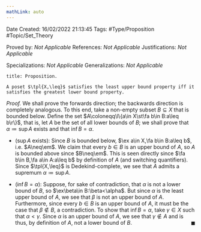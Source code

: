 ```yaml
---
mathLink: auto
---
```


<div class="topSpace"></div>

Date Created: 16/02/2022 21:13:45
Tags: #Type/Proposition #Topic/Set_Theory

Proved by: <i>Not Applicable</i>
References: <i>Not Applicable</i>
Justifications: <i>Not Applicable</i>

Specializations: <i>Not Applicable</i>
Generalizations: <i>Not Applicable</i>

``` ad-Proposition
title: Proposition.

A poset $\tpl{X,\leq}$ satisfies the least upper bound property iff it satisfies the greatest lower bound property.

```

<i>Proof.</i> We shall prove the forwards direction; the backwards direction is completely analogous. To this end, take a non-empty subset $B\subseteq X$ that is bounded below. Define the set $A\coloneqq\l\{a\in X\st\fa b\in B:a\leq b\r\}$, that is, let $A$ be the set of all lower bounds of $B$; we shall prove that $\alpha\coloneqq\sup A$ exists and that $\inf B=\alpha$.
* ($\sup A$ exists): Since $B$ is bounded below, $\ex a\in X,\fa b\in B:a\leq b$, i.e. $A\neq\em$. We claim that every $b\in B$ is an upper bound of $A$, so $A$ is bounded above since $B\neq\em$. This is seen directly since $\fa b\in B,\fa a\in A:a\leq b$ by definition of $A$ (and switching quantifiers). Since $\tpl{X,\leq}$ is Dedekind-complete, we see that $A$ admits a supremum $\alpha\coloneqq\sup A$.

* ($\inf B=\alpha$): Suppose, for sake of contradiction, that $\alpha$ is not a lower bound of $B$, so $\ex\beta\in B:\beta<\alpha$. But since $\alpha$ is the least upper bound of $A$, we see that $\beta$ is not an upper bound of $A$. Furthermore, since every $b\in B$ is an upper bound of $A$, it must be the case that $\beta\not\in B$, a contradiction. To show that $\inf B=\alpha$, take $\gamma\in X$ such that $\alpha<\gamma$. Since $\alpha$ is an upper bound of $A$, we see that $\gamma\not\in A$ and is thus, by definition of $A$, not a lower bound of $B$.<span style="float:right;">$\blacksquare$</span>
